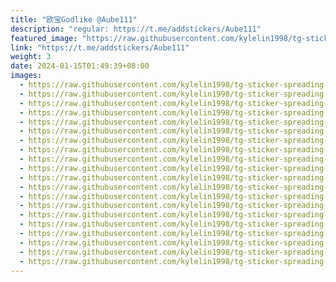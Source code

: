 ```yaml
---
title: "欧宝Godlike @Aube111"
description: "regular: https://t.me/addstickers/Aube111"
featured_image: "https://raw.githubusercontent.com/kylelin1998/tg-sticker-spreading-worldwide-images/main/img/050babd3-6f17-418e-92ef-c3040852f731.jpg"
link: "https://t.me/addstickers/Aube111"
weight: 3
date: 2024-01-15T01:49:39+08:00
images:
  - https://raw.githubusercontent.com/kylelin1998/tg-sticker-spreading-worldwide-images/main/img/050babd3-6f17-418e-92ef-c3040852f731.jpg
  - https://raw.githubusercontent.com/kylelin1998/tg-sticker-spreading-worldwide-images/main/img/47a1f16f-e26a-45f0-a191-12451a552d08.jpg
  - https://raw.githubusercontent.com/kylelin1998/tg-sticker-spreading-worldwide-images/main/img/5bd4576c-13b7-49c1-ad77-d71a1d84ac4b.jpg
  - https://raw.githubusercontent.com/kylelin1998/tg-sticker-spreading-worldwide-images/main/img/9d12d4e6-ecc9-42e5-a571-e627e71eeb91.jpg
  - https://raw.githubusercontent.com/kylelin1998/tg-sticker-spreading-worldwide-images/main/img/1ae2ee84-ec2f-4d4c-9912-9dac0ca23296.jpg
  - https://raw.githubusercontent.com/kylelin1998/tg-sticker-spreading-worldwide-images/main/img/c2794a17-b771-4dd0-8fb2-5c6f8d25a7d2.jpg
  - https://raw.githubusercontent.com/kylelin1998/tg-sticker-spreading-worldwide-images/main/img/b0815f9e-b48b-438c-8ae1-282d47af2e7c.jpg
  - https://raw.githubusercontent.com/kylelin1998/tg-sticker-spreading-worldwide-images/main/img/06ea2021-afa5-47d5-8827-265439036b8c.jpg
  - https://raw.githubusercontent.com/kylelin1998/tg-sticker-spreading-worldwide-images/main/img/3e404c00-4fab-4ab7-bb5a-8268ca35f411.jpg
  - https://raw.githubusercontent.com/kylelin1998/tg-sticker-spreading-worldwide-images/main/img/9609924a-03f7-4416-9bda-5acd994c27d2.jpg
  - https://raw.githubusercontent.com/kylelin1998/tg-sticker-spreading-worldwide-images/main/img/35865f0b-6475-44df-a33a-9052a44407c6.jpg
  - https://raw.githubusercontent.com/kylelin1998/tg-sticker-spreading-worldwide-images/main/img/9fe4f873-091b-4290-a45f-20944657048c.jpg
  - https://raw.githubusercontent.com/kylelin1998/tg-sticker-spreading-worldwide-images/main/img/18d20e0a-8ad3-4282-a68a-a6c22ac96937.jpg
  - https://raw.githubusercontent.com/kylelin1998/tg-sticker-spreading-worldwide-images/main/img/60865dcf-b7ff-4fe2-b46c-66008c1f91dd.jpg
  - https://raw.githubusercontent.com/kylelin1998/tg-sticker-spreading-worldwide-images/main/img/0f1a49e8-a0ad-42b1-9cba-edf84910244d.jpg
  - https://raw.githubusercontent.com/kylelin1998/tg-sticker-spreading-worldwide-images/main/img/8b7df461-3c4b-47e6-aa81-43cea314f19d.jpg
  - https://raw.githubusercontent.com/kylelin1998/tg-sticker-spreading-worldwide-images/main/img/f0d69d63-a795-459b-9d97-6e1463037313.jpg
  - https://raw.githubusercontent.com/kylelin1998/tg-sticker-spreading-worldwide-images/main/img/0efeb956-6258-4232-b8ff-f5dcadc8cf94.jpg
  - https://raw.githubusercontent.com/kylelin1998/tg-sticker-spreading-worldwide-images/main/img/53caca3b-ba1d-4a03-b4bf-9972de57e9a2.jpg
  - https://raw.githubusercontent.com/kylelin1998/tg-sticker-spreading-worldwide-images/main/img/5284ec54-b24c-47b2-bdc8-e569775ab5e2.jpg
---
```

